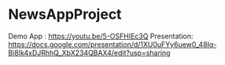 # NewsAppProject

Demo App : https://youtu.be/5-OSFHIEc3Q
Presentation: https://docs.google.com/presentation/d/1XU0uFYy6uew0_48Iq-Bi8Ik4xDJRhhQ_XbX234QBAX4/edit?usp=sharing
